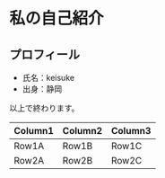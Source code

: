 # 私の自己紹介

## プロフィール
- 氏名：keisuke
- 出身：静岡

以上で終わります。

| Column1 | Column2 | Column3 |
| ---- | ------- | ------- |
| Row1A   | Row1B   | Row1C   |
| Row2A   | Row2B   | Row2C   |
